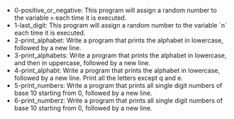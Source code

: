 - 0-positive_or_negative: This program will assign a random number to the variable `n` each time it is executed.
- 1-last_digit: This program will assign a random number to the variable \`n\` each time it is executed.
- 2-print_alphabet: Write a program that prints the alphabet in lowercase, followed by a new line.
- 3-print_alphabets: Write a program that prints the alphabet in lowercase, and then in uppercase, followed by a new line.
- 4-print_alphabt: Write a program that prints the alphabet in lowercase, followed by a new line. Print all the letters except q and e.
- 5-print_numbers: Write a program that prints all single digit numbers of base 10 starting from 0, followed by a new line.
- 6-print_numberz: Write a program that prints all single digit numbers of base 10 starting from 0, followed by a new line.
